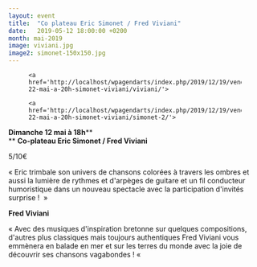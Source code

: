 ```yaml
---
layout: event
title:  "Co plateau Eric Simonet / Fred Viviani"
date:   2019-05-12 18:00:00 +0200
month: mai-2019
image: viviani.jpg
image2: simonet-150x150.jpg
---
```

<div id='gallery-7' class='gallery galleryid-6259 gallery-columns-3 gallery-size-thumbnail'>
  <figure class='gallery-item'> 
  
  <div class='gallery-icon landscape'>

    <a href='http://localhost/wpagendarts/index.php/2019/12/19/vendredi-22-mai-a-20h-simonet-viviani/viviani/'>
</a>  </div></figure><figure class='gallery-item'> 
  
  <div class='gallery-icon landscape'>

    <a href='http://localhost/wpagendarts/index.php/2019/12/19/vendredi-22-mai-a-20h-simonet-viviani/simonet-2/'>
</a>  </div></figure>
</div>

**Dimanche 12 mai à 18h****  
** **Co-plateau Eric Simonet / Fred Viviani**

 5/10€

« Eric trimbale son univers de chansons colorées à travers les ombres et aussi la lumière de rythmes et d'arpèges de guitare et un fil conducteur humoristique dans un nouveau spectacle avec la participation d'invités surprise !  » 



**Fred Viviani**

« Avec des musiques d'inspiration bretonne sur quelques compositions, d'autres plus classiques mais toujours authentiques Fred Viviani vous emmènera en balade en mer et sur les terres du monde avec la joie de découvrir ses chansons vagabondes ! « 